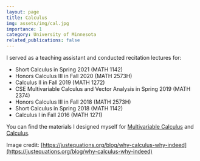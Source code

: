 ```yaml
---
layout: page
title: Calculus
img: assets/img/cal.jpg
importance: 1
category: University of Minnesota
related_publications: false
---
```


I served as a teaching assistant and conducted recitation lectures for:

-  Short Calculus in Spring 2021 (MATH 1142)
-  Honors Calculus III in Fall 2020 (MATH 2573H)
-  Calculus II in Fall 2019 (MATH 1272)
-  CSE Multivariable Calculus and Vector Analysis in Spring 2019 (MATH 2374)
-  Honors Calculus III in Fall 2018 (MATH 2573H)
-  Short Calculus in Spring 2018 (MATH 1142)
-  Calculus I in Fall 2016 (MATH 1271)

You can find the materials I designed myself for [Multivariable Calculus](https://github.com/ChiehHsinJesseLai/ChiehHsinJesseLai.github.io/blob/master/assets/pdf/MATH2573H_package.pdf) and [Calculus](https://github.com/ChiehHsinJesseLai/ChiehHsinJesseLai.github.io/blob/master/assets/pdf/MATH1272_package.pdf).


Image credit: [https://justequations.org/blog/why-calculus-why-indeed](https://justequations.org/blog/why-calculus-why-indeed)
